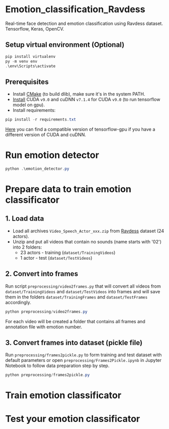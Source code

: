 # Emotion_classification_Ravdess
Real-time face detection and emotion classification using Ravdess dataset. Tensorflow, Keras, OpenCV.

## Setup virtual environment (Optional)
```powershell
pip install virtualenv
py -m venv env
.\env\Scripts\activate
```

## Prerequisites

- Install [CMake](https://cmake.org/download/) (to build dlib), make sure it's in the system PATH.
- [Install](https://docs.nvidia.com/deeplearning/sdk/cudnn-install/index.html) CUDA `v9.0` and cuDNN `v7.1.4` for CUDA `v9.0` (to run tensorflow model on gpu).
- Install requirements:
```powershell
pip install -r requirements.txt 
```

[Here](https://www.tensorflow.org/install/source_windows) you can find a compatible version of tensorflow-gpu if you have a different version of CUDA and cuDNN.

# Run emotion detector

```powershell
python .\emotion_detector.py
```

# Prepare data to train emotion classificator

## 1. Load data
* Load all archives `Video_Speech_Actor_xxx.zip` from [Ravdess](https://zenodo.org/record/1188976#.XQf5d4gvOUm) dataset (24 actors). 
* Unzip and put all videos that contain no sounds (name starts with '02') into 2 folders: 
    * 23 actors - training (`dataset/TrainingVideos`)
    * 1 actor - test (`dataset/TestVideos`)

## 2. Convert into frames
Run script `preprocessing/video2frames.py` that will convert all videos from `dataset/TrainingVideos` and `dataset/TestVideos` into frames and will save them in the folders `dataset/TrainingFrames` and `dataset/TestFrames` accordingly.

```powershell
python preprocessing/video2frames.py
```

For each video will be created a folder that contains all frames and annotation file with emotion number. 

## 3. Convert frames into dataset (pickle file)
Run `preprocessing/frames2pickle.py` to form training and test dataset with default parameters or open `preprocessing/Frames2Pickle.ipynb` in Jupyter Notebook to follow data preparation step by step.

```powershell
python preprocessing/frames2pickle.py
```

# Train emotion classificator


# Test your emotion classificator


